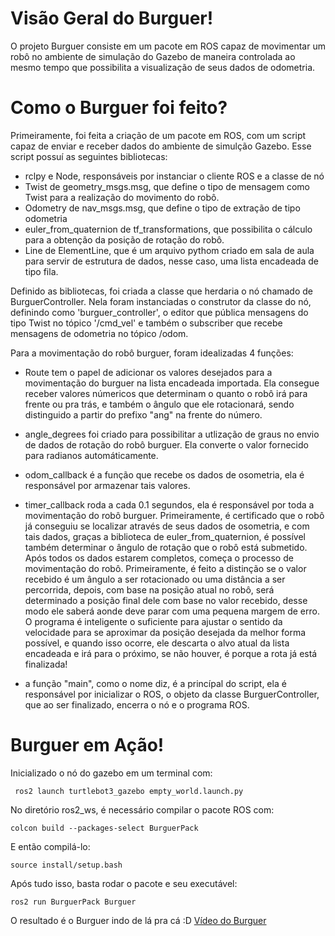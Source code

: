 # Visão Geral do Burguer!
O projeto Burguer consiste em um pacote em ROS capaz de movimentar um robô no ambiente de simulação do Gazebo de maneira controlada ao mesmo tempo que possibilita a visualização de seus dados de odometria.

# Como o Burguer foi feito?
Primeiramente, foi feita a criação de um pacote em ROS, com um script capaz de enviar e receber dados do ambiente de simulção Gazebo. Esse script possuí as seguintes bibliotecas:
- rclpy e Node, responsáveis por instanciar o cliente ROS e a classe de nó
- Twist de geometry_msgs.msg, que define o tipo de mensagem como Twist para a realização do movimento do robô.
- Odometry de nav_msgs.msg, que define o tipo de extração de tipo odometria
- euler_from_quaternion de tf_transformations, que possibilita o cálculo para a obtenção da posição de rotação do robô.
- Line de ElementLine, que é um arquivo pythom criado em sala de aula para servir de estrutura de dados, nesse caso, uma lista encadeada de tipo fila.

Definido as bibliotecas, foi criada a classe que herdaria o nó chamado de BurguerController. Nela foram instanciadas o construtor da classe do nó, definindo como 'burguer_controller', o editor que pública mensagens do tipo Twist no tópico '/cmd_vel' e também o subscriber que recebe mensagens de odometria no tópico /odom.

Para a movimentação do robô burguer, foram idealizadas 4 funções:

- Route tem o papel de adicionar os valores desejados para a movimentação do burguer na lista encadeada importada. Ela consegue receber valores númericos que determinam o quanto o robô irá para frente ou pra trás, e também o ângulo que ele rotacionará, sendo distinguido a partir do prefixo "ang" na frente do número.

- angle_degrees foi criado para possibilitar a utlização de graus no envio de dados de rotação do robô burguer. Ela converte o valor fornecido para radianos automáticamente.

- odom_callback é a função que recebe os dados de osometria, ela é responsável por armazenar tais valores.

- timer_callback roda a cada 0.1 segundos, ela é responsável por toda a movimentação do robô burguer. Primeiramente, é certificado que o robô já conseguiu se localizar através de seus dados de osometria, e com tais dados, graças a biblioteca de euler_from_quaternion, é possível também determinar o ângulo de rotação que o robô está submetido. Após todos os dados estarem completos, começa o processo de movimentação do robô. Primeiramente, é feito a distinção se o valor recebido é um ângulo a ser rotacionado ou uma distância a ser percorrida, depois, com base na posição atual no robô, será determinado a posição final dele com base no valor recebido, desse modo ele saberá aonde deve parar com uma pequena margem de erro. O programa é inteligente o suficiente para ajustar o sentido da velocidade para se aproximar da posição desejada da melhor forma possível, e quando isso ocorre, ele descarta o alvo atual da lista encadeada e irá para o próximo, se não houver, é porque a rota já está finalizada!

- a função "main", como o nome diz, é a princípal do script, ela é responsável por inicializar o ROS, o objeto da classe BurguerController, que ao ser finalizado, encerra o nó e o programa ROS.

# Burguer em Ação!
Inicializado o nó do gazebo em um terminal com:
```
 ros2 launch turtlebot3_gazebo empty_world.launch.py
```

No diretório ros2_ws, é necessário compilar o pacote ROS com:
```
colcon build --packages-select BurguerPack
```

E então compilá-lo:
```
source install/setup.bash
```

Após tudo isso, basta rodar o pacote e seu executável:
```
ros2 run BurguerPack Burguer
```
O resultado é o Burguer indo de lá pra cá :D
[Vídeo do Burguer](https://drive.google.com/file/d/1VPINDHlSIXMBFsLTGfJrXGOgv9BmI5S_/view?usp=sharing)